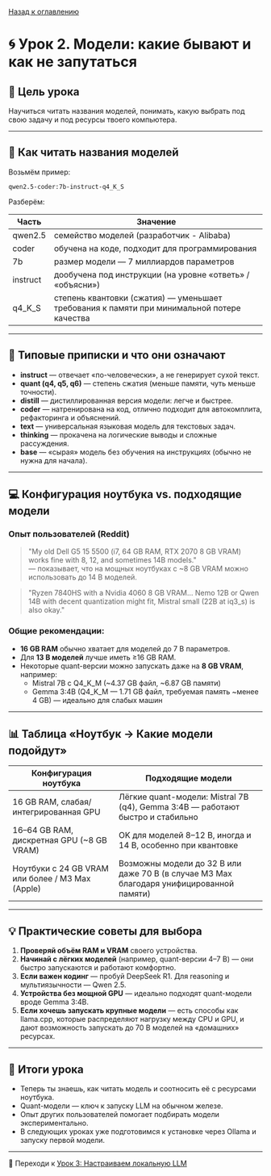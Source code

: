 [Назад к оглавлению](../index.md)


# 🌀 Урок 2. Модели: какие бывают и как не запутаться

## 🎯 Цель урока

Научиться читать названия моделей, понимать, какую выбрать под свою задачу и под ресурсы твоего компьютера.

---

## 🧩 Как читать названия моделей

Возьмём пример:

```
qwen2.5-coder:7b-instruct-q4_K_S
```

Разберём:

| Часть | Значение |
|-------|----------|
| qwen2.5 | семейство моделей (разработчик - Alibaba) |
| coder | обучена на коде, подходит для программирования |
| 7b | размер модели — 7 миллиардов параметров |
| instruct | дообучена под инструкции (на уровне «ответь» / «объясни») |
| q4_K_S | степень квантовки (сжатия) — уменьшает требования к памяти при минимальной потере качества |

---

## 🔖 Типовые приписки и что они означают

- **instruct** — отвечает «по-человечески», а не генерирует сухой текст.
- **quant (q4, q5, q6)** — степень сжатия (меньше памяти, чуть меньше точности).
- **distill** — дистиллированная версия модели: легче и быстрее.
- **coder** — натренирована на код, отлично подходит для автокомплита, рефакторинга и объяснений.
- **text** — универсальная языковая модель для текстовых задач.
- **thinking** — прокачена на логические выводы и сложные рассуждения.
- **base** — «сырая» модель без обучения на инструкциях (обычно не нужна для начала).

---

## 💻 Конфигурация ноутбука vs. подходящие модели

### Опыт пользователей (Reddit)

> "My old Dell G5 15 5500 (i7, 64 GB RAM, RTX 2070 8 GB VRAM) works fine with 8, 12, and sometimes 14B models."  
> — показывает, что на мощных ноутбуках с ~8 GB VRAM можно использовать до 14 B моделей.

> "Ryzen 7840HS with a Nvidia 4060 8 GB VRAM… Nemo 12B or Qwen 14B with decent quantization might fit, Mistral small (22B at iq3_s) is also okay."

### Общие рекомендации:

- **16 GB RAM** обычно хватает для моделей до 7 B параметров.
- Для **13 B моделей** лучше иметь ≥16 GB RAM.
- Некоторые quant-версии можно запускать даже на **8 GB VRAM**, например:
  - Mistral 7B с Q4_K_M (~4.37 GB файл, ~6.87 GB памяти)
  - Gemma 3:4B (Q4_K_M — 1.71 GB файл, требуемая память ~менее 4 GB) — идеально для слабых машин

---

## 📊 Таблица «Ноутбук → Какие модели подойдут»

| Конфигурация ноутбука | Подходящие модели |
|----------------------|-------------------|
| 16 GB RAM, слабая/интегрированная GPU | Лёгкие quant-модели: Mistral 7B (q4), Gemma 3:4B — работают быстро и стабильно |
| 16–64 GB RAM, дискретная GPU (~8 GB VRAM) | OK для моделей 8–12 B, иногда и 14 B, особенно при квантовке |
| Ноутбуки с 24 GB VRAM или более / M3 Max (Apple) | Возможны модели до 32 B или даже 70 B (в случае M3 Max благодаря унифицированной памяти) |

---

## 💡 Практические советы для выбора

1. **Проверяй объём RAM и VRAM** своего устройства.
2. **Начинай с лёгких моделей** (например, quant-версии 4–7 B) — они быстро запускаются и работают комфортно.
3. **Если важен кодинг** — пробуй DeepSeek R1. Для reasoning и мультиязычности — Qwen 2.5.
4. **Устройства без мощной GPU** — идеально подходят quant-модели вроде Gemma 3:4B.
5. **Если хочешь запускать крупные модели** — есть способы как llama.cpp, которые распределяют нагрузку между CPU и GPU, и дают возможность запускать до 70 B моделей на «домашних» ресурсах.

---

## 📌 Итоги урока

- Теперь ты знаешь, как читать модель и соотносить её с ресурсами ноутбука.
- Quant-модели — ключ к запуску LLM на обычном железе.
- Опыт других пользователей помогает подбирать модели экспериментально.
- В следующих уроках уже подготовимся к установке через Ollama и запуску первой модели.

---

📖 Переходи к [Урок 3: Настраиваем локальную LLM](lesson-3.md)
